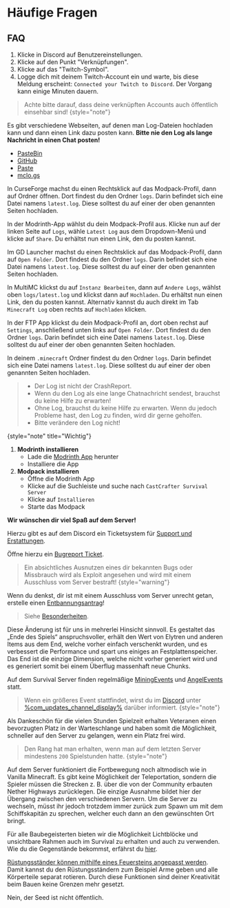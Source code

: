 <show-structure depth="0"/>

# Häufige Fragen

## FAQ

<deflist collapsible="true" default-state="collapsed">
<def title="Wie verknüpfe ich meinen Twitch-Account mit Discord?" id="link-twitch">

1. Klicke in Discord auf Benutzereinstellungen.
2. Klicke auf den Punkt "Verknüpfungen".
3. Klicke auf das "Twitch-Symbol".
4. Logge dich mit deinem Twitch-Account ein und warte, bis diese Meldung erscheint: `Connected your Twitch to Discord`.
   Der Vorgang kann einige Minuten dauern.

> Achte bitte darauf, dass deine verknüpften Accounts auch öffentlich einsehbar sind!
> {style="note"}

</def>
<def title="Wie teile ich meinen Log?" id="how-to-share-log">

Es gibt verschiedene Webseiten, auf denen man Log-Dateien hochladen kann und dann einen Link dazu posten kann.
**Bitte nie den Log als lange Nachricht in einen Chat posten!**

- [PasteBin](https://pastebin.com)
- [GitHub](https://gist.github.com)
- [Paste](https://paste.ee)
- [mclo.gs](https://mclo.gs)

<chapter title="Wie finde ich den Log?" id="find-minecraft-log">

<tabs>
<tab title="CurseForge" id="minecraft-log-curseforge">

In CurseForge machst du einen Rechtsklick auf das Modpack-Profil, dann auf Ordner öffnen. Dort findest du den Ordner `logs`.
Darin befindet sich eine Datei namens `latest.log`. Diese solltest du auf einer der oben genannten Seiten hochladen.
</tab>
<tab title="Modrinth App" id="minecraft-log-modrinth-app">

In der Modrinth-App wählst du dein Modpack-Profil aus. Klicke nun auf der linken Seite auf `Logs`,
wähle `Latest Log` aus dem Dropdown-Menü und klicke auf `Share`.
Du erhältst nun einen Link, den du posten kannst.
</tab>
<tab title="GD Launcher" id="minecraft-log-gd-launcher">

Im GD Launcher machst du einen Rechtsklick auf das Modpack-Profil, dann auf `Open Folder`. Dort findest du den Ordner `logs`.
Darin befindet sich eine Datei namens `latest.log`. Diese solltest du auf einer der oben genannten Seiten hochladen.
</tab>
<tab title="MultiMC" id="minecraft-log-multimc">

In MultiMC klickst du auf `Instanz Bearbeiten`, dann auf `Andere Logs`, wählst oben `logs/latest.log` und klickst dann auf `Hochladen`.
Du erhältst nun einen Link, den du posten kannst. Alternativ kannst du auch direkt im Tab `Minecraft Log` oben rechts auf `Hochladen` klicken.
</tab>
<tab title="FTB App" id="minecraft-log-ftb-app">

In der FTP App klickst du dein Modpack-Profil an, dort oben rechst auf `Settings`, anschließend unten links auf `Open Folder`.
Dort findest du den Ordner `logs`. Darin befindet sich eine Datei namens `latest.log`. Diese solltest du auf einer der oben genannten Seiten hochladen.
</tab>
<tab title="Andere Launcher" id="minecraft-log-other-launcher">

In deinem `.minecraft` Ordner findest du den Ordner `logs`.
Darin befindet sich eine Datei namens `latest.log`. Diese solltest du auf einer der oben genannten Seiten hochladen.
</tab>
</tabs>

</chapter>

> - Der Log ist nicht der CrashReport.
> - Wenn du den Log als eine lange Chatnachricht sendest, brauchst du keine Hilfe zu erwarten!
> - Ohne Log, brauchst du keine Hilfe zu erwarten. Wenn du jedoch Probleme hast, den Log zu finden, wird dir gerne geholfen.
> - Bitte verändere den Log nicht!
>
{style="note" title="Wichtig"}
</def>

<def title="Wie installiere ich das offizielle Servermodpack" id="install-official-server-modpack">
   <include from="util.md" element-id="mod-pack"/>

   1. **Modrinth installieren**
      - Lade die [Modrinth App](https://modrinth.com/app) herunter
      - Installiere die App
   2. **Modpack installieren**
        - Öffne die Modrinth App
        - Klicke auf die Suchleiste und suche nach `CastCrafter Survival Server`
        - Klicke auf `Installieren`
        - Starte das Modpack 
      
**Wir wünschen dir viel Spaß auf dem Server!**
</def>

<def title="Was tue ich, wenn ein Spieler mich betrügt oder beklaut?" id="player-scam">

Hierzu gibt es auf dem Discord ein Ticketsystem für [Support und Erstattungen](support.md "%click-more-info%").

</def>
<def title="Wie gehe ich vor, wenn ich einen Bug entdecke?" id="bugreport">

Öffne hierzu ein [Bugreport Ticket](support.md#bugreport-ticket "%click-more-info%").

> Ein absichtliches Ausnutzen eines dir bekannten Bugs oder Missbrauch wird als Exploit angesehen und wird mit einem
> Ausschluss vom Server bestraft!
> {style="warning"}

</def>
<def title="Was kann ich tun, wenn ich zu Unrecht gebannt wurde?" id="false-ban">

Wenn du denkst, dir ist mit einem Ausschluss vom Server unrecht getan, erstelle
einen [Entbannungsantrag](support.md#unban-ticket)!

</def>
<def title="Wieso gibt es keine Villager?" id="why-no-villager">

> Siehe [Besonderheiten](specials.md#no-villagers "Klicke hier für mehr Information").

</def>
<def title="Wieso sind Elytren im End deaktiviert?" id="why-no-elytra-in-end">

Diese Änderung ist für uns in mehrerlei Hinsicht sinnvoll.
Es gestaltet das „Ende des Spiels“ anspruchsvoller, erhält
den Wert von Elytren und anderen Items aus dem End, welche vorher einfach verschenkt wurden, und es verbessert die
Performance und spart uns einiges an Festplattenspeicher.
\
Das End ist die einzige Dimension, welche nicht vorher generiert wird und es generiert somit bei einem Überflug
massenhaft neue Chunks.

</def>
<def title="Wann findet wieder ein Event statt?" id="next-event">

Auf dem Survival Server finden regelmäßige [MiningEvents](events.md#mining-event)
und [AngelEvents](events.md#fishing-event) statt.

> Wenn ein größeres Event stattfindet, wirst du im [Discord](%dc_link%)
> unter [%com_updates_channel_display%](%com_updates_channel%) darüber informiert.
> {style="note"}

</def>
<def title="Hat man als Veteran Vorteile?" id="veteran-info">

Als Dankeschön für die vielen Stunden Spielzeit erhalten Veteranen einen bevorzugten Platz in der
Warteschlange und haben somit die Möglichkeit, schneller auf den Server zu gelangen, wenn ein Platz
frei wird.

> Den Rang hat man erhalten, wenn man auf dem letzten Server mindestens `200` Spielstunden hatte.
> {style="note"}

</def>
<def title="Wieso gibt es keine Teleportation?" id="why-no-teleportation">

Auf dem Server funktioniert die Fortbewegung noch altmodisch wie in Vanilla Minecraft. Es gibt keine
Möglichkeit der
Teleportation, sondern die Spieler müssen die Strecken z. B. über die von der Community erbauten
Nether Highways
zurücklegen. Die einzige Ausnahme bildet hier der Übergang zwischen den verschiedenen Servern. Um
die Server zu
wechseln, müsst ihr jedoch trotzdem immer zurück zum Spawn um mit dem Schiffskapitän zu sprechen,
welcher euch dann an
den gewünschten Ort bringt.

</def>
<def title="Kann ich Lichtblöcke und unsichtbare Rahmen bekommen?" id="lightblocks-and-invisible-itemframes">

Für alle Baubegeisterten bieten wir die Möglichkeit Lichtblöcke und unsichtbare Rahmen auch im Survival zu
erhalten und auch zu verwenden.
Wie du die Gegenstände bekommst, erfährst du [hier](light-blocks-and-invisible-item-frames-and-globe-banner-pattern.md "%click-more-info%").

</def>
<def title="Kann ich Rüstungsständer anpassen?" id="modify-armorstands">

[Rüstungsständer können mithilfe eines Feuersteins angepasst werden](cosmetics.md "%click-more-info%").
Damit kannst du den Rüstungsständern zum Beispiel Arme geben und alle Körperteile separat rotieren. Durch diese
Funktionen sind deiner Kreativität beim Bauen keine Grenzen mehr gesetzt.

</def>
<def title="Ist der Seed des Servers öffentlich?" id="server-seed">

Nein, der Seed ist nicht öffentlich.

</def>
</deflist>